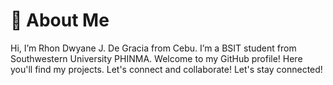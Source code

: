 # 👋 About Me
Hi, I’m Rhon Dwyane J. De Gracia from Cebu. I’m a BSIT student from Southwestern University PHINMA.
Welcome to my GitHub profile! Here you'll find my projects. Let's connect and collaborate!
  Let's stay connected!
  
